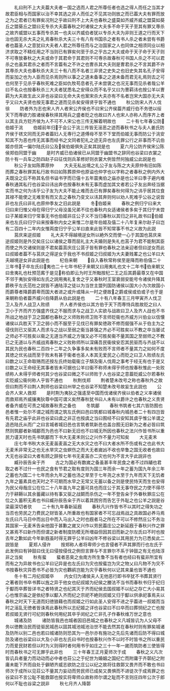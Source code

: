 <!-- { "loadSidebar": true } -->
　　礼曰刑不上大夫葢大夫者一国之选而人君之所尊任者也选之得人而任之当其才故君臣相与而国家以治不幸其选之非人而任之不见其功则放之而已葢大夫有罪而放之为之君者已有罪矣况刑之乎故曰刑不上大夫也春秋之盛莫如齐威齐威之盟莫如葵丘之盟葵丘之盟曰无专杀大夫葢春秋之时诸侯之大夫多不命于天子至其有罪又専杀之故齐威盟以五事而专杀其一也夫以齐威伯者犹以专杀大夫为非则王道之行而天下治也固无杀大夫之礼焉春秋杀大夫三十有八有书国杀之者有书人杀之者未尝有书爵者也葢圣人之意犹曰大夫者人君之所尊任而与之治国家之人也同体之相须同业以相济求取之不精任用之不当则已有罪矣何至于杀之乎古之大夫或命于天子命于天子则不可専放春秋之大夫或命于其君命于其君则不可専杀故春秋可书国人杀之不可以君杀之也虽其君杀之者而不言葢有之不许之也曺杀其大夫则是曺君杀之不言其爵不许其専杀大夫也春秋杀大夫三十有八而不名者三非贤之史失之也旧史失其名孔子安得而妄加之也为人臣而见杀焉则所以事之之道未备事之之道未备而君无礼焉则去之可也何至于见杀乎春秋死难之臣如仇牧苟息者孔子未尝褒之也况无事而见杀者哉公羊曰不名众也按春秋杀三大夫者犹悉名之安得众而不名乎又曰为曺羁讳也按公羊以曺羁为大夫故生此义非也谷梁曰无命大夫也案宋杀大夫亦有不名者岂宋大国亦无大夫乎又曰大夫贤也按无事君之道而见杀矣安得贤乎皆不通也
　　秋公防宋人齐人伐徐
　　防者外为志也宋人齐人者宋公齐侯也不曰宋公齐侯葢齐威行伯不务徳以绥天下而専欲力胜诸侯春秋择其用兵之盛者贬之也故曰齐人也宋人亦称人而序齐上者以其主兵方贬齐侯为人不可不人宋公也三传无解着明故也
　　二十有七年春公防伯姬于洮
　　伯姬前年归于会公于洮三传皆无滛恶之迹而春秋书之与夫人姜氏防齐侯于禚文同而无异者葢妇人无専行之道傅母不至不下堂而伯姬无事而防公于洮安知其不为恶也传无其事而经书之文同者犯礼之迹无异也左氏罪公行之非事而不讥伯姬亦但其一偏尔陆氏曰公及侯伯姫俱失正矣其説是也
　　夏六月公防齐侯宋公陈侯郑伯同盟于幽
　　是时齐威已伯诸侯已从同盟于幽盟书之辞同也谷梁曰衣裳之防十有一兵车之防四赵子曰征伐则兵革修好则衣裳大例皆然何独威公此説是也
　　秋公子友如陈葬原仲
　　大夫无私出境之礼公子友与陈之大夫原仲有旧如陈而葬之春秋罪其私行故书曰如陈葬原仲也原谥也仲字也以字称之者春秋之例内外大夫既没之后不称其名但书谥书字而已僖十五年震夷伯之庙亦是也公羊曰季子避内难春秋通其私行也谷梁曰讳出奔也按春秋未有无事而虚加其文者若公子友出奔经当据实而书之何为讳乎公子友为大夫不能止难而去已有罪矣春秋何得为之讳乎居其位食其禄不能使之无难至有而又去之春秋乃变文以讳其奔则何以劝人死难乎公谷之说皆非也左氏曰非礼也原仲季友之旧此説是
　　冬伯姬来
　　春秋之例归宁曰来大归曰来归惟父母在得归宁父母没虽兄弟不往也春秋内女适诸侯者多矣于其归宁未尝曰子某姬来归宁常事无书也伯姬非庄公子义不当归春秋以其归之非礼故书曰伯姬来也左氏曰归宁曰来按春秋内女之来惟二尔是年伯姬及僖二十八年复来尔赵子曰岂有二百四十二年内女惟両度归宁乎公羊曰直来此皆不知常事不书之义故为此説
　　莒庆来逆叔姬
　　礼大夫不得越境逆女所以絶外交而使一心于其国也莒庆来逆叔姬则是外交矣庄公以诸侯之尊而屈礼主大夫婚则是失礼也莒子为君不能制其臣而使之外交诸侯则是不君矣葢莒庆庄公莒子皆有罪也春秋之法亲迎者但曰逆女而此曰叔姬者葢不与莒庆之得逆女于我也不书叔姬之归叔姬为大夫妻贱畧之也公羊曰大夫越境逆女非此説是也
　　杞伯来朝
　　自入春秋常称侯至是降而称伯僖二十三年书子卒左氏曰夷也二十七年书杞子来朝又曰用夷礼也文十二年书伯来朝又曰舍夷礼也杜预范寗于是见称伯即云为时王所黜按杞二王之后其爵最尊又在中国不邻于夷狄安得如左氏之説用夷礼复舍之乎又春秋时王室衰弱安能号令诸侯升降其爵秩乎左氏范杜之説皆不通陆淳之徒以为当世主盟列国防诸侯以国大小为次故国小而爵尊者降爵爵卑而国大者进之或升或降从一时之便故之爵或侯或伯或子也于是来朝称伯者葢齐威兴伯降爵从伯此説是也
　　二十有八年春王三月甲寅齐人伐卫卫人及齐人战卫人败绩
　　齐人者齐侯也以其方伯于天下而専恃兵胜故贬之曰人卫小于齐而齐方强盛齐伐之不服而求与之战卫人实欲与战故曰卫人及齐人战也不书所战之地战于卫之国都也春秋之义师败称师卫败不言师贬衞也齐威方兴伯业以信懐诸侯以兵胜天下卫之弱小而不服至于见伐已有罪矣徳政不修而倔强不从于伯主为之侵伐则已又驱其人而求与之战以至弱之衞当甚强之齐必不可胜矣以不教之卒当屡试之师必不可胜矣以衞之无道当齐威之方强又必不可胜矣衞不量其国之至弱师之不教已之无道以与齐威战焉春秋之义败称师所以深痛吾民衞侯安忍其民驱而与齐战不以其民为民也春秋二百四十二年之久争事多矣未有败而不言师者不量其力之如何不度其徳之优劣战而至于败未有甚于衞者也圣人本其无爱民之心而贬之曰卫人败绩左氏曰数之以王命取赂而还按左氏终始载衞立子頽及衞人伐周之事考于经无有也于是又曰数之以王命经无其事者皆未可据也公羊曰衞不称师未得乎师也按春秋惟此一处败绩称人未得乎师者何其少也谷梁曰微之不以师败于人也谷梁之意葢贬威公尔若春秋实贬威公衞何称人乎皆不通也
　　秋荆伐郑
　　荆者楚未改号之称也春秋外之故但曰荆而不曰荆人荆师也谷梁曰州举之也谷梁不知楚未改号故妄生此説也
　　公会齐人宋人救郑
　　是时荆为夷狄之强逺至中国而伐诸侯齐侯以伯者之义率诸侯而救郑焉齐威攘夷狄尊中国可谓义矣然春秋犹书曰人未有以爵许之也春秋之义责贤者备齐威在可责之域故春秋责之备也
　　冬筑郿
　　春秋书筑者七其六皆防囿也邑者惟一处尔不谓之城而谓之筑左氏例曰邑曰筑都曰城春秋内城邑者二十有四岂皆有先君之庙乎此非也谷梁曰虞之非正也按虞之当曰囿经不曰安知其虞乎惟公羊谓之造邑陆氏从而广之曰言城者城旧邑也言筑者筑新邑也盖台囿无旧新为之者必皆曰筑然则筑郿者新城郿而为邑也不曰新无旧也不曰城无所因也春秋之法兴作皆书所以重民力谨天时也先书筑郿而下书大无麦禾则公之兴作不量力可知矣
　　大无麦禾
　　庄七年书秋大水无麦苖麦苖之无大水灾之也不曰大者水所不伤或有之也此书大无麦禾非常无之也无水旱灾之虫螟伤之而大无者嵗凶不收也举鲁之国无收者也故曰大无也谷梁曰大者有顾之辞按七年书无麦苖亦二灾也何为不言大乎此説非也
　　臧孙辰告籴于齐
　　古之为国必有数嵗之备虽甚丰年民食之者不过四鬴也君取之者不过什一也民之食有节君之取有度则为国三年而余一年之蓄为国九年余三年之蓄也为国二十七年而余九年之蓄也汤之旱至于七年尧之水至于九年而天下无饥者九年之蓄素具也天时之不可期而水早之无常又无蓄以备之则是使民恃天而生也安得为民父母哉庄公在位二十八年虽九年之蓄可具也而庄公于其无事夺民之力使不得尽力于耕耨以其余蓄藏以待有事又驱之战鬬而杀伤之一年不登告籴于外眷秋罪庄公在位之久蓄积无素也书曰臧孙辰告籴于齐以着其困穷而告乞于外耻之也公羊之説是谷梁最深切者欤
　　二十有九年春新延廐
　　春秋凡兴作皆书不以其时之得失功之当否也劳民之力费民之财皆圣人所重故也有国家者不可忘战焉战之具故国必养马焉左氏曰凡马日中而出日中而入马出入之时也廐者马之所在不可以不修然庄公不务治其国家一无麦禾告籴他国于甚歉之嵗又兴作以劳民葢庄公之新延廐于春秋兴作之罪又甚焉不曰新作而但谓之新者制度防模无所増益但因其旧而新之尔左氏曰不时也按去年之歉如此今年新廐虽时得无罪乎公羊曰凶年不修谷梁以其用民力为已悉矣此二説皆是
　　夏郑人侵许
　　按郑称人者将卑师少也言侵者不声其罪而行也左氏于此发例曰有钟鼓曰伐无曰侵按侵伐之例但言罪与不言罪尔不系于钟鼓之有无也陆淳非之当矣
　　秋有蜚
　　蜚者恶臭之虫南方所生鲁不当有者也经曰有蜚非所宜有而有之为异故书也公羊曰记异是也左氏曰为灾也按蜚岂为灾之物乂曰凡物不为灾不书按春秋灾异悉书不必皆为灾也鸜鹆岂能为灾乎春秋何以记其来巢也皆不通也
　　冬十有二月纪叔姬卒
　　内女归为诸侯夫人无他恶行即书卒犹不书葬其贤行之著者则书卒书葬以旌之异于他女也纪叔姬为纪侯之媵法不当书而春秋书归于纪归于酅而卒葬皆详书之者特贤之也纪其灭于齐而纪侯去国叔姬不以纪之存亡大小易其心也惟宗庙之是依纪季以酅入齐而纪之宗祀不絶则叔姬又归于酅以供承祀事焉夫以春秋之时天下无道而妇徳狼藉也而叔姬之行如此圣人安得不进之乎葢进一叔姬而当时之滛乱无徳者皆诛焉此春秋所以志纪姬之详也谷梁曰不曰卒而曰葬悯纪之亡也按若叔姬无贤行可纪则春秋何用纪其卒乎闵纪之亡非孔子作春秋维万世之意也
　　城诸及防
　　诸防皆我邑也城者因旧邑城之也春秋之义凡城皆讥为人父母不务以徳教治民而徒驱民城邑以固其城池城池治世不能去然其在春秋时则有罪矣城诸及防所以别二邑也若曰城诸防则恐其为一邑尔亦有施功之先后先诸而后防不得曰城防及诸也谷梁曰以大及小非也左氏曰书时也按春秋兴作不以时不时皆书之所以重民力而爱民财若但以时为义则得时者何用书乎如庄之三十一年一嵗而筑防者三使皆得时而春秋书之可无罪乎此非也
　　三十年春王正月夏师次于成
　　春秋之义凡次皆讥兵者量力而动动而必中者也荘公之于纪世为婚姻之国纪亡而附庸于齐鄣纪之附庸未能下齐而自处于僻陋齐威志欲防之庄公以纪之故将往救鄣又畏齐而不敢也书曰师次于成所以见荘公不量其力妄动而劳民师已成矣又畏惧而不进徒次于成焉罪之也谷梁曰不言公耻不能救鄣也按实将卑师众故称师尔谓之耻而不言则庄四年公次于郎何以不耻也谷梁之説非
　　秋七月齐人降鄣
